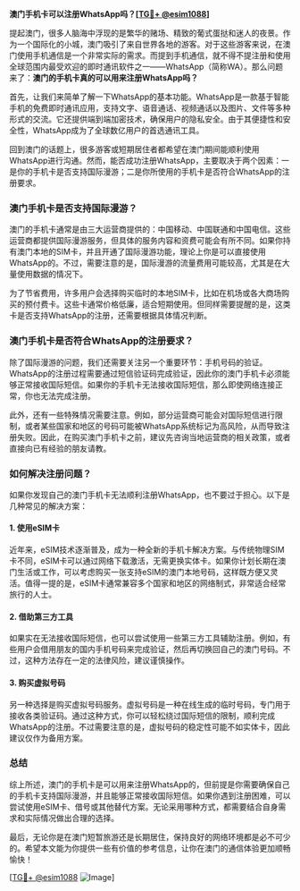 **澳门手机卡可以注册WhatsApp吗？[[TG💪+ @esim1088](https://t.me/s/esim1088)]**

提起澳门，很多人脑海中浮现的是繁华的赌场、精致的葡式蛋挞和迷人的夜景。作为一个国际化的小城，澳门吸引了来自世界各地的游客。对于这些游客来说，在澳门使用手机通信是一个非常实际的需求。而提到手机通信，就不得不提注册和使用全球范围内最受欢迎的即时通讯软件之一——WhatsApp（简称WA）。那么问题来了：**澳门的手机卡真的可以用来注册WhatsApp吗？**

首先，让我们来简单了解一下WhatsApp的基本功能。WhatsApp是一款基于智能手机的免费即时通讯应用，支持文字、语音通话、视频通话以及图片、文件等多种形式的交流。它还提供端到端加密技术，确保用户的隐私安全。由于其便捷性和安全性，WhatsApp成为了全球数亿用户的首选通讯工具。

回到澳门的话题上，很多游客或短期居住者都希望在澳门期间能顺利使用WhatsApp进行沟通。然而，能否成功注册WhatsApp，主要取决于两个因素：一是你的手机卡是否支持国际漫游；二是你所使用的手机卡是否符合WhatsApp的注册要求。

### **澳门手机卡是否支持国际漫游？**

澳门的手机卡通常是由三大运营商提供的：中国移动、中国联通和中国电信。这些运营商都提供国际漫游服务，但具体的服务内容和资费可能会有所不同。如果你持有澳门本地的SIM卡，并且开通了国际漫游功能，理论上你是可以直接使用WhatsApp的。不过，需要注意的是，国际漫游的流量费用可能较高，尤其是在大量使用数据的情况下。

为了节省费用，许多用户会选择购买临时的本地SIM卡，比如在机场或各大商场购买的预付费卡。这些卡通常价格低廉，适合短期使用。但同样需要提醒的是，这类卡是否支持WhatsApp的注册，还需要根据具体情况判断。

### **澳门手机卡是否符合WhatsApp的注册要求？**

除了国际漫游的问题，我们还需要关注另一个重要环节：手机号码的验证。WhatsApp的注册过程需要通过短信验证码完成验证，因此你的澳门手机卡必须能够正常接收国际短信。如果你的手机卡无法接收国际短信，那么即使网络连接正常，你也无法完成注册。

此外，还有一些特殊情况需要注意。例如，部分运营商可能会对国际短信进行限制，或者某些国家和地区的号码可能被WhatsApp系统标记为高风险，从而导致注册失败。因此，在购买澳门手机卡之前，建议先咨询当地运营商的相关政策，或者直接向已有经验的朋友请教。

### **如何解决注册问题？**

如果你发现自己的澳门手机卡无法顺利注册WhatsApp，也不要过于担心。以下是几种常见的解决方案：

#### **1. 使用eSIM卡**
近年来，eSIM技术逐渐普及，成为一种全新的手机卡解决方案。与传统物理SIM卡不同，eSIM卡可以通过网络下载激活，无需更换实体卡。如果你计划长期在澳门生活或工作，可以考虑购买一张支持eSIM的澳门本地号码，这样既方便又灵活。值得一提的是，eSIM卡通常兼容多个国家和地区的网络制式，非常适合经常旅行的人士。

#### **2. 借助第三方工具**
如果实在无法接收国际短信，也可以尝试使用一些第三方工具辅助注册。例如，有些用户会借用朋友的国内手机号码来完成验证，然后再切换回自己的澳门号码。不过，这种方法存在一定的法律风险，建议谨慎操作。

#### **3. 购买虚拟号码**
另一种选择是购买虚拟号码服务。虚拟号码是一种在线生成的临时号码，专门用于接收各类验证码。通过这种方式，你可以轻松绕过国际短信的限制，顺利完成WhatsApp的注册。不过需要注意的是，虚拟号码的稳定性可能不如实体卡，因此建议仅作为备用方案。

### **总结**

综上所述，澳门的手机卡是可以用来注册WhatsApp的，但前提是你需要确保自己的手机卡支持国际漫游，并且能够正常接收国际短信。如果你遇到注册困难，可以尝试使用eSIM卡、借号或其他替代方案。无论采用哪种方式，都需要结合自身需求和实际情况做出合理的选择。

最后，无论你是在澳门短暂旅游还是长期居住，保持良好的网络环境都是必不可少的。希望本文能为你提供一些有价值的参考信息，让你在澳门的通信体验更加顺畅愉快！

[[TG💪+ @esim1088](https://t.me/s/esim1088) ![Image](https://i.postimg.cc/4NQfJmqS/Snipaste-2025-05-13-00-14-12.png)]